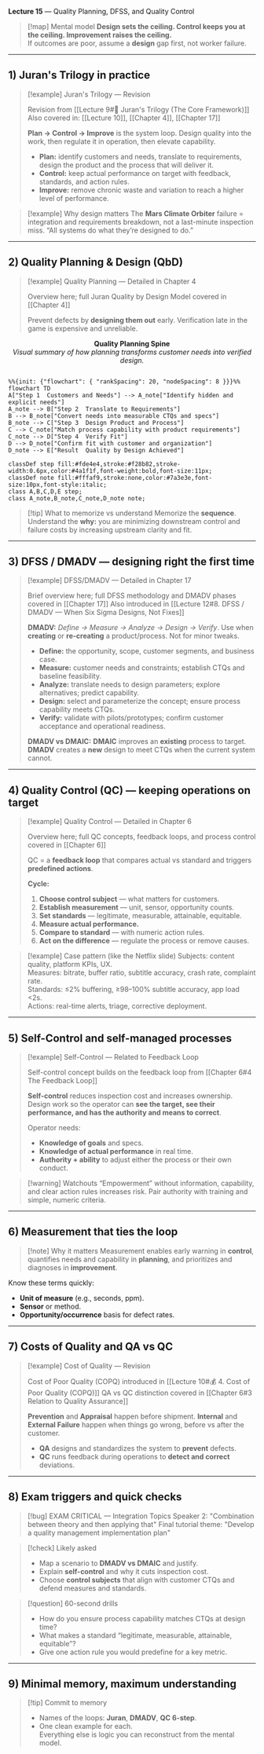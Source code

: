 **Lecture 15** — Quality Planning, DFSS, and Quality Control

> [!map] Mental model
> **Design sets the ceiling. Control keeps you at the ceiling. Improvement raises the ceiling.**  
> If outcomes are poor, assume a **design** gap first, not worker failure.

---

## 1) Juran's Trilogy in practice

> [!example] Juran's Trilogy — Revision
>
> Revision from [[Lecture 9#🔺 Juran's Trilogy (The Core Framework)]]
> Also covered in: [[Lecture 10]], [[Chapter 4]], [[Chapter 17]]
>
> **Plan → Control → Improve** is the system loop. Design quality into the work, then regulate it in operation, then elevate capability.
>
> - **Plan:** identify customers and needs, translate to requirements, design the product and the process that will deliver it.
> - **Control:** keep actual performance on target with feedback, standards, and action rules.
> - **Improve:** remove chronic waste and variation to reach a higher level of performance.

> [!example] Why design matters
> The **Mars Climate Orbiter** failure = integration and requirements breakdown, not a last-minute inspection miss. “All systems do what they’re designed to do.”

---

## 2) Quality Planning & Design (QbD)

> [!example] Quality Planning — Detailed in Chapter 4
>
> Overview here; full Juran Quality by Design Model covered in [[Chapter 4]]
>
> Prevent defects by **designing them out** early. Verification late in the game is expensive and unreliable.

<p align="center">
  <strong>Quality Planning Spine</strong><br>
  <em>Visual summary of how planning transforms customer needs into verified design.</em>
</p>


```mermaid

%%{init: {"flowchart": { "rankSpacing": 20, "nodeSpacing": 8 }}}%%
flowchart TD
A["Step 1  Customers and Needs"] --> A_note["Identify hidden and explicit needs"]
A_note --> B["Step 2  Translate to Requirements"]
B --> B_note["Convert needs into measurable CTQs and specs"]
B_note --> C["Step 3  Design Product and Process"]
C --> C_note["Match process capability with product requirements"]
C_note --> D["Step 4  Verify Fit"]
D --> D_note["Confirm fit with customer and organization"]
D_note --> E["Result  Quality by Design Achieved"]

classDef step fill:#fde4e4,stroke:#f28b82,stroke-width:0.6px,color:#4a1f1f,font-weight:bold,font-size:11px;
classDef note fill:#fffaf9,stroke:none,color:#7a3e3e,font-size:10px,font-style:italic;
class A,B,C,D,E step;
class A_note,B_note,C_note,D_note note;
```


> [!tip] What to memorize vs understand
> Memorize the **sequence**. Understand the **why:** you are minimizing downstream control and failure costs by increasing upstream clarity and fit.

---

## 3) DFSS / DMADV — designing right the first time

> [!example] DFSS/DMADV — Detailed in Chapter 17
>
> Brief overview here; full DFSS methodology and DMADV phases covered in [[Chapter 17]]
> Also introduced in [[Lecture 12#8. DFSS / DMADV — When Six Sigma Designs, Not Fixes]]
>
> **DMADV:** _Define → Measure → Analyze → Design → Verify_. Use when **creating** or **re-creating** a product/process. Not for minor tweaks.
>
> - **Define:** the opportunity, scope, customer segments, and business case.
> - **Measure:** customer needs and constraints; establish CTQs and baseline feasibility.
> - **Analyze:** translate needs to design parameters; explore alternatives; predict capability.
> - **Design:** select and parameterize the concept; ensure process capability meets CTQs.
> - **Verify:** validate with pilots/prototypes; confirm customer acceptance and operational readiness.
>
> **DMADV vs DMAIC:**
> **DMAIC** improves an **existing** process to target.
> **DMADV** creates a **new** design to meet CTQs when the current system cannot.

---

## 4) Quality Control (QC) — keeping operations on target

> [!example] Quality Control — Detailed in Chapter 6
>
> Overview here; full QC concepts, feedback loops, and process control covered in [[Chapter 6]]
>
> QC = a **feedback loop** that compares actual vs standard and triggers **predefined actions**.
>
> **Cycle:**
> 1. **Choose control subject** — what matters for customers.
> 2. **Establish measurement** — unit, sensor, opportunity counts.
> 3. **Set standards** — legitimate, measurable, attainable, equitable.
> 4. **Measure actual performance.**
> 5. **Compare to standard** — with numeric action rules.
> 6. **Act on the difference** — regulate the process or remove causes.

> [!example] Case pattern (like the Netflix slide)
> Subjects: content quality, platform KPIs, UX.  
> Measures: bitrate, buffer ratio, subtitle accuracy, crash rate, complaint rate.  
> Standards: ≤2% buffering, ≥98–100% subtitle accuracy, app load <2s.  
> Actions: real-time alerts, triage, corrective deployment.

---

## 5) Self-Control and self-managed processes

> [!example] Self-Control — Related to Feedback Loop
>
> Self-control concept builds on the feedback loop from [[Chapter 6#4 The Feedback Loop]]
>
> **Self-control** reduces inspection cost and increases ownership. Design work so the operator can **see the target, see their performance, and has the authority and means to correct**.
>
> Operator needs:
> - **Knowledge of goals** and specs.
> - **Knowledge of actual performance** in real time.
> - **Authority + ability** to adjust either the process or their own conduct.

> [!warning] Watchouts
> “Empowerment” without information, capability, and clear action rules increases risk. Pair authority with training and simple, numeric criteria.

---

## 6) Measurement that ties the loop
> [!note] Why it matters
> Measurement enables early warning in **control**, quantifies needs and capability in **planning**, and prioritizes and diagnoses in **improvement**.

Know these terms quickly:
- **Unit of measure** (e.g., seconds, ppm).  
- **Sensor** or method.  
- **Opportunity/occurrence** basis for defect rates.

---

## 7) Costs of Quality and QA vs QC

> [!example] Cost of Quality — Revision
>
> Cost of Poor Quality (COPQ) introduced in [[Lecture 10#💰 4. Cost of Poor Quality (COPQ)]]
> QA vs QC distinction covered in [[Chapter 6#3 Relation to Quality Assurance]]
>
> **Prevention** and **Appraisal** happen before shipment. **Internal** and **External Failure** happen when things go wrong, before vs after the customer.
>
> - **QA** designs and standardizes the system to **prevent** defects.
> - **QC** runs feedback during operations to **detect and correct** deviations.

---

## 8) Exam triggers and quick checks

> [!bug] EXAM CRITICAL — Integration Topics
> Speaker 2: "Combination between theory and then applying that"
> Final tutorial theme: "Develop a quality management implementation plan"

> [!check] Likely asked
> - Map a scenario to **DMADV vs DMAIC** and justify.
> - Explain **self-control** and why it cuts inspection cost.
> - Choose **control subjects** that align with customer CTQs and defend measures and standards.

> [!question] 60-second drills
> - How do you ensure process capability matches CTQs at design time?  
> - What makes a standard “legitimate, measurable, attainable, equitable”?  
> - Give one action rule you would predefine for a key metric.

---

## 9) Minimal memory, maximum understanding
> [!tip] Commit to memory
> - Names of the loops: **Juran**, **DMADV**, **QC 6-step**.  
> - One clean example for each.  
> Everything else is logic you can reconstruct from the mental model.

